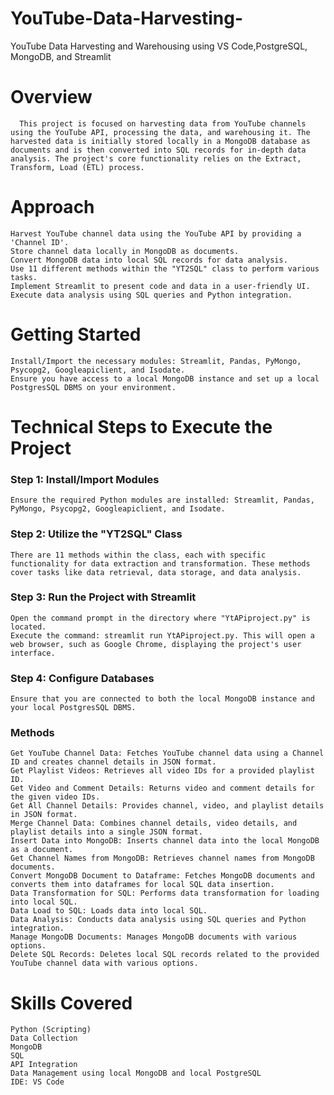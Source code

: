 # YouTube-Data-Harvesting-
YouTube Data Harvesting and Warehousing using VS Code,PostgreSQL, MongoDB, and Streamlit 

# Overview

      This project is focused on harvesting data from YouTube channels using the YouTube API, processing the data, and warehousing it. The harvested data is initially stored locally in a MongoDB database as documents and is then converted into SQL records for in-depth data analysis. The project's core functionality relies on the Extract, Transform, Load (ETL) process.

# Approach 
    Harvest YouTube channel data using the YouTube API by providing a 'Channel ID'.
    Store channel data locally in MongoDB as documents.
    Convert MongoDB data into local SQL records for data analysis.
    Use 11 different methods within the "YT2SQL" class to perform various tasks.
    Implement Streamlit to present code and data in a user-friendly UI.
    Execute data analysis using SQL queries and Python integration.

# Getting Started

    Install/Import the necessary modules: Streamlit, Pandas, PyMongo, Psycopg2, Googleapiclient, and Isodate.
    Ensure you have access to a local MongoDB instance and set up a local PostgresSQL DBMS on your environment.

# Technical Steps to Execute the Project

### Step 1: Install/Import Modules

    Ensure the required Python modules are installed: Streamlit, Pandas, PyMongo, Psycopg2, Googleapiclient, and Isodate.

### Step 2: Utilize the "YT2SQL" Class

    There are 11 methods within the class, each with specific functionality for data extraction and transformation. These methods cover tasks like data retrieval, data storage, and data analysis.

### Step 3: Run the Project with Streamlit

    Open the command prompt in the directory where "YtAPiproject.py" is located.
    Execute the command: streamlit run YtAPiproject.py. This will open a web browser, such as Google Chrome, displaying the project's user interface.

### Step 4: Configure Databases

    Ensure that you are connected to both the local MongoDB instance and your local PostgresSQL DBMS.

### Methods

    Get YouTube Channel Data: Fetches YouTube channel data using a Channel ID and creates channel details in JSON format.
    Get Playlist Videos: Retrieves all video IDs for a provided playlist ID.
    Get Video and Comment Details: Returns video and comment details for the given video IDs.
    Get All Channel Details: Provides channel, video, and playlist details in JSON format.
    Merge Channel Data: Combines channel details, video details, and playlist details into a single JSON format.
    Insert Data into MongoDB: Inserts channel data into the local MongoDB as a document.
    Get Channel Names from MongoDB: Retrieves channel names from MongoDB documents.
    Convert MongoDB Document to Dataframe: Fetches MongoDB documents and converts them into dataframes for local SQL data insertion.
    Data Transformation for SQL: Performs data transformation for loading into local SQL.
    Data Load to SQL: Loads data into local SQL.
    Data Analysis: Conducts data analysis using SQL queries and Python integration.
    Manage MongoDB Documents: Manages MongoDB documents with various options.
    Delete SQL Records: Deletes local SQL records related to the provided YouTube channel data with various options.

# Skills Covered

    Python (Scripting)
    Data Collection
    MongoDB
    SQL
    API Integration
    Data Management using local MongoDB and local PostgreSQL
    IDE: VS Code



